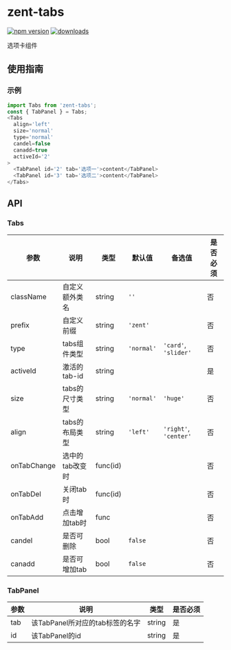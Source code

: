 # zent-tabs

[![npm version](https://img.shields.io/npm/v/zent-tabs.svg?style=flat)](https://www.npmjs.com/package/zent-tabs) [![downloads](https://img.shields.io/npm/dt/zent-tabs.svg)](https://www.npmjs.com/package/zent-tabs)

选项卡组件

## 使用指南

### 示例

```js
import Tabs from 'zent-tabs';
const { TabPanel } = Tabs;
<Tabs
  align='left'
  size='normal'
  type='normal'
  candel=false
  canadd=true
  activeId='2'
>
  <TabPanel id='2' tab='选项一'>content</TabPanel>
  <TabPanel id='3' tab='选项二'>content</TabPanel>
</Tabs>
```

## API

### Tabs

| 参数          | 说明        | 类型       | 默认值        | 备选值                   | 是否必须 |
| ----------- | --------- | -------- | ---------- | --------------------- | ---- |
| className   | 自定义额外类名   | string   | `''`       |                       | 否    |
| prefix      | 自定义前缀     | string   | `'zent'`   |                       | 否    |
| type        | tabs组件类型  | string   | `'normal'` | `'card'`, `'slider'`  | 否    |
| activeId    | 激活的tab-id | string   |            |                       | 是    |
| size        | tabs的尺寸类型 | string   | `'normal'` | `'huge'`              | 否    |
| align       | tabs的布局类型 | string   | `'left'`   | `'right'`, `'center'` | 否    |
| onTabChange | 选中的tab改变时 | func(id) |            |                       | 否    |
| onTabDel    | 关闭tab时    | func(id) |            |                       | 否    |
| onTabAdd    | 点击增加tab时  | func     |            |                       | 否    |
| candel      | 是否可删除     | bool     | `false`    |                       | 否    |
| canadd      | 是否可增加tab  | bool     | `false`    |                       | 否    |

### TabPanel

| 参数  | 说明                    | 类型     | 是否必须 |
| --- | --------------------- | ------ | ---- |
| tab | 该TabPanel所对应的tab标签的名字 | string | 是    |
| id  | 该TabPanel的id          | string | 是    |
